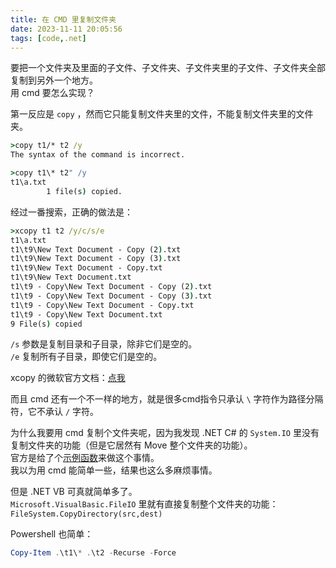 ```yaml
---
title: 在 CMD 里复制文件夹
date: 2023-11-11 20:05:56
tags: [code,.net]
---
```

要把一个文件夹及里面的子文件、子文件夹、子文件夹里的子文件、子文件夹全部复制到另外一个地方。   
用 cmd 要怎么实现？    

第一反应是 `copy` ，然而它只能复制文件夹里的文件，不能复制文件夹里的文件夹。   
```cmd
>copy t1/* t2 /y
The syntax of the command is incorrect.

>copy t1\* t2" /y
t1\a.txt
        1 file(s) copied.
```

经过一番搜索，正确的做法是：   
```cmd
>xcopy t1 t2 /y/c/s/e
t1\a.txt
t1\t9\New Text Document - Copy (2).txt
t1\t9\New Text Document - Copy (3).txt
t1\t9\New Text Document - Copy.txt
t1\t9\New Text Document.txt
t1\t9 - Copy\New Text Document - Copy (2).txt
t1\t9 - Copy\New Text Document - Copy (3).txt
t1\t9 - Copy\New Text Document - Copy.txt
t1\t9 - Copy\New Text Document.txt
9 File(s) copied
```
`/s` 参数是复制目录和子目录，除非它们是空的。   
`/e` 复制所有子目录，即使它们是空的。    

xcopy 的微软官方文档：[点我](https://learn.microsoft.com/zh-cn/windows-server/administration/windows-commands/xcopy)   

而且 cmd 还有一个不一样的地方，就是很多cmd指令只承认 `\` 字符作为路径分隔符，它不承认 `/` 字符。   

为什么我要用 cmd 复制个文件夹呢，因为我发现 .NET C# 的 `System.IO` 里没有复制文件夹的功能（但是它居然有 Move 整个文件夹的功能）。    
官方是给了个[示例函数](https://learn.microsoft.com/zh-cn/dotnet/standard/io/how-to-copy-directories)来做这个事情。   
我以为用 cmd 能简单一些，结果也这么多麻烦事情。   

但是 .NET VB 可真就简单多了。   
`Microsoft.VisualBasic.FileIO` 里就有直接复制整个文件夹的功能：`FileSystem.CopyDirectory(src,dest)`   

Powershell 也简单：   
```powershell
Copy-Item .\t1\* .\t2 -Recurse -Force
```
